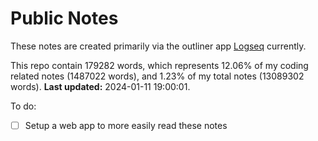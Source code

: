 # Public Notes

These notes are created primarily via the outliner app [Logseq](https://github.com/logseq/logseq) currently.

This repo contain 179282 words, which represents 12.06% of my coding related notes (1487022 words), and 1.23% of my total notes (13089302 words). **Last updated:** 2024-01-11 19:00:01. 

To do:

- [ ] Setup a web app to more easily read these notes
